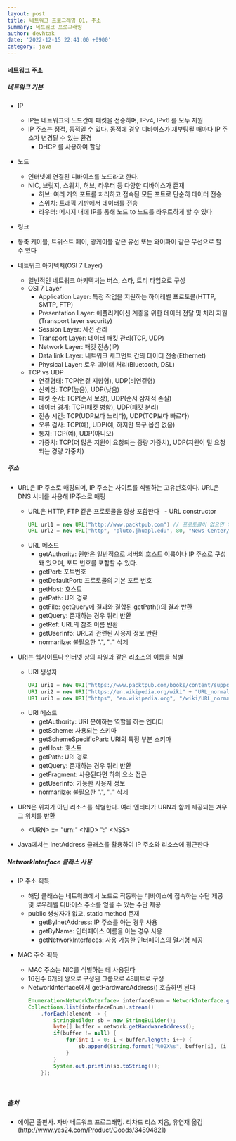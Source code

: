 ```yaml
---
layout: post
title: 네트워크 프로그래밍 01. 주소 
summary: 네트워크 프로그래밍
author: devhtak
date: '2022-12-15 22:41:00 +0900'
category: java
---
```

#### 네트워크 주소 
##### 네트워크 기본
- IP
  - IP는 네트워크의 노드간에 패킷을 전송하며, IPv4, IPv6 를 모두 지원
  - IP 주소는 정적, 동적일 수 있다. 동적에 경우 디바이스가 재부팅될 때마다 IP 주소가 변경될 수 있는 환경
    - DHCP 를 사용하여 할당
- 노드
  - 인터넷에 연결된 디바이스를 노드라고 한다.
  - NIC, 브릿지, 스위치, 허브, 라우터 등 다양한 디바이스가 존재
    - 허브: 여러 개의 포트를 처리하고 접속된 모든 포트로 단순히 데이터 전송
    - 스위치: 트래픽 기반에서 데이터를 전송
    - 라우터: 메시지 내에 IP를 통해 노드 to 노드를 라우트하게 할 수 있다
- 링크
 - 동축 케이블, 트위스트 페어, 광케이블 같은 유선 또는 와이파이 같은 무선으로 할 수 있다

- 네트워크 아키텍처(OSI 7 Layer)
  - 일반적인 네트워크 아키텍처는 버스, 스타, 트리 타입으로 구성
  - OSI 7 Layer
    - Application Layer: 특정 작업을 지원하는 하이레벨 프로토콜(HTTP, SMTP, FTP)
    - Presentation Layer: 애플리케이션 계층을 위한 데이터 전달 및 처리 지원(Transport layer security)
    - Session Layer: 세션 관리
    - Transport Layer: 데이터 패킷 관리(TCP, UDP)
    - Network Layer: 패킷 전송(IP)
    - Data link Layer: 네트워크 세그먼트 간의 데이터 전송(Ethernet)
    - Physical Layer: 로우 데이터 처리(Bluetooth, DSL)
  - TCP vs UDP
    - 연결형태: TCP(연결 지향형), UDP(비연결형)
    - 신뢰성: TCP(높음), UDP(낮음)
    - 패킷 순서: TCP(순서 보장), UDP(순서 잠재적 손실)
    - 데이터 경계: TCP(패킷 병합), UDP(패킷 분리)
    - 전송 시간: TCP(UDP보다 느리다), UDP(TCP보다 빠르다)
    - 오류 검사: TCP(예), UDP(예, 하지만 복구 옵션 없음)
    - 통지: TCP(예), UDP(아니오)
    - 가중치: TCP(더 많은 지원이 요청되는 중량 가중치), UDP(지원이 덜 요청되는 경량 가중치)

##### 주소

- URL은 IP 주소로 매핑되며, IP 주소는 사이트를 식별하는 고유번호이다. URL은 DNS 서버를 사용해 IP주소로 매핑
  - URL은 HTTP, FTP 같은 프로토콜을 항상 포함한다
  - URL constructor
    ```java
    URL url1 = new URL("http://www.packtpub.com") // 프로토콜이 없으면 예외가 발생
    URL url2 = new URL("http", "pluto.jhuapl.edu", 80, "News-Center/index.php"); // 프로토콜, 호스트, 포트번호, 파일에 대한 매개변수를 사용할 수 있다
    ```
  - URL 메소드
    - getAuthority: 권한은 일반적으로 서버의 호스트 이름이나 IP 주소로 구성돼 있으며, 포트 번호를 포함할 수 있다.
    - getPort: 포트번호
    - getDefaultPort: 프로토콜의 기본 포트 번호
    - getHost: 호스트
    - getPath: URI 경로
    - getFile: getQuery에 결과와 결합된 getPath()의 결과 반환
    - getQuery: 존재하는 경우 쿼리 반환
    - getRef: URL의 참조 이름 반환
    - getUserInfo: URL과 관련된 사용자 정보 반환
    - normarilze: 불필요한 ".", ".." 삭제
- URI는 웹사이트나 인터넷 상의 파일과 같은 리소스의 이름을 식별
  - URI 생성자
    ```java
    URI uri1 = new URI("https://www.packtpub.com/books/content/support");
    URI uri2 = new URI("https://en.wikipedia.org/wiki" + "URL_normalization#Normalization_process"); // fragment 사용가능
    URI uri3 = new URI("https", "en.wikipedia.org", "/wiki/URL_normalization", "Normalization_process"); // schema, host, path 및 프래그먼트를 구별하는 생성자
    ```
  - URI 메소드
    - getAuthority: URI 분해하는 역할을 하는 엔티티
    - getScheme: 사용되는 스키마
    - getSchemeSpecificPart: URI의 특정 부분 스키마
    - getHost: 호스트
    - getPath: URI 경로
    - getQuery: 존재하는 경우 쿼리 반환
    - getFragment: 사용된다면 하위 요소 접근
    - getUserInfo: 가능한 사용자 정보
    - normarilze: 불필요한 ".", ".." 삭제

- URN은 위치가 아닌 리소스를 식별한다. 여러 엔티티가 URN과 함께 제공되는 겨우 그 위치를 반환
  - \<URN> ::= "urn:" \<NID> ":" \<NSS>
- Java에서는 InetAddress 클래스를 활용하여 IP 주소와 리소스에 접근한다
 
##### NetworkInterface 클래스 사용
- IP 주소 획득
  - 해당 클래스는 네트워크에서 노드로 작동하는 디바이스에 접속하는 수단 제공 및 로우레벨 디바이스 주소를 얻을 수 있는 수단 제공
  - public 생성자가 없고, static method 존재
    - getByInetAddress: IP 주소를 아는 경우 사용
    - getByName: 인터페이스 이름을 아는 경우 사용
    - getNetworkInterfaces: 사용 가능한 인터페이스의 열거형 제공

- MAC 주소 획득
  - MAC 주소는 NIC를 식별하는 데 사용된다
  - 16진수 6개의 쌍으로 구성된 그룹으로 48비트로 구성
  - NetworkInterface에서 getHardwareAddress() 호출하면 된다
    ```java
    Enumeration<NetworkInterface> interfaceEnum = NetworkInterface.getNetworkInterfaces();
    Collections.list(interfaceEnum).stream()
        .forEach(element -> {
            StringBuilder sb = new StringBuilder();
            byte[] buffer = network.getHardwareAddress();
            if(buffer != null) {
                for(int i = 0; i < buffer.length; i++) {
                    sb.append(String.format("%02X%s", buffer[i], (i < buffer.length - 1) ? "-": ""));
                }
            }
            System.out.println(sb.toString());
        });
    ```
 
##### 출처
- 에이콘 출판사. 자바 네트워크 프로그래밍. 리차드 리스 지음, 유연재 옮김 (http://www.yes24.com/Product/Goods/34894821)
